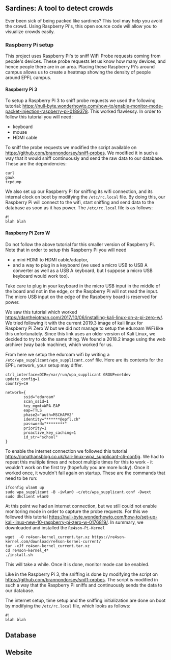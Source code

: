 ## Sardines: A tool to detect crowds
Ever been sick of being packed like sardines? This tool may help you avoid the crowd. Using Raspberry Pi's, this open source code will allow you to visualize crowds easily.
### Raspberry Pi setup 
This project uses Raspberry Pi's to sniff WiFi Probe requests coming from people's devices. These probe requests let us know how many devices, and hence people there are in an area. Placing these Raspberry Pi's around campus allows us to create a heatmap showing the density of people around EPFL campus.
#### Raspberry Pi 3
To setup a Raspberry Pi 3 to sniff probe requests we used the following tutorial: https://null-byte.wonderhowto.com/how-to/enable-monitor-mode-packet-injection-raspberry-pi-0189378. This worked flawlessy. In order to follow this tutorial you will need:

- keyboard
- mouse
- HDMI cable

To sniff the probe requests we modified the script available on https://github.com/brannondorsey/sniff-probes. We modified it in such a way that it would sniff continuously and send the raw data to our database. These are the dependencies:

```
curl
gawk
tcpdump
```

We also set up our Raspberry Pi for sniffing its wifi connection, and its internal clock on boot by modifying the ```/etc/rc.local``` file. By doing this, our Raspberry Pi will connect to the wifi, start sniffing and send data to the database as soon as it has power. The ```/etc/rc.local``` file is as follows:

```
#!
blah blah

```

#### Raspberry Pi Zero W
Do not follow the above tutorial for this smaller version of Raspberry Pi. Note that in order to setup this Raspberry Pi you will need
- a mini HDMI to HDMI cable/adaptor, 
- and a way to plug in a keyboard (we used a micro USB to USB A converter as well as a USB A keyboard, but I suppose a micro USB keyboard would work too). 

Take care to plug in your keyboard in the micro USB input in the middle of the board and not in the edge, or the Raspberry Pi will not read the input. The micro USB input on the edge of the Raspberry board is reserved for power. 

We saw this tutorial which worked https://dantheiotman.com/2017/10/06/installing-kali-linux-on-a-pi-zero-w/. We tried following it with the current 2019.3 image of kali linux for Raspberry Pi Zero W but we did not manage to setup the eduroam WiFi like this unfortunately. Since this link uses an older version of Kali Linux, we decided to try to do the same thing. We found a 2018.2 image using the web archiver (way back machine), which worked for us. 

From here we setup the eduroam wifi by writing a ```/etc/wpa_supplicant/wpa_supplicant.conf``` file. Here are its contents for the EPFL network, your setup may differ.

```
ctrl_interface=DIR=/var/run/wpa_supplicant GROUP=netdev
update_config=1
country=CH

network={
        ssid="eduroam"
        scan_ssid=1
        key_mgmt=WPA-EAP
        eap=TTLS
        phase2="auth=MSCHAPV2"
        identity="******@epfl.ch"
        password="********"
        priority=1
        proactive_key_caching=1
        id_str="school"
}
```

To enable the internet connection we followed this tutorial https://jonathansblog.co.uk/kali-linux-wpa_supplicant-cli-config. We had to repeat this multiple times and reboot multiple times for this to work - it wouldn't work on the first try (hopefully you are more lucky). Once it worked once, it wouldn't fail again on startup. These are the commands that need to be run:

```
ifconfig wlan0 up
sudo wpa_supplicant -B -iwlan0 -c/etc/wpa_supplicant.conf -Dwext
sudo dhclient wlan0
```

At this point we had an internet connection, but we still could not enable monitoring mode in order to capture the probe requests. For this we followed this tutorial https://null-byte.wonderhowto.com/how-to/set-up-kali-linux-new-10-raspberry-pi-zero-w-0176819/. In summary, we downloaded and installed the ```Re4son-Pi-Kernel```

```
wget  -O re4son-kernel_current.tar.xz https://re4son-kernel.com/download/re4son-kernel-current/
tar -xJf re4son-kernel_current.tar.xz
cd re4son-kernel_4*
./install.sh
```

This will take a while. Once it is done, monitor mode can be enabled.

Like in the Raspberry Pi 3, the sniffing is done by modifying the script on https://github.com/brannondorsey/sniff-probes. The script is modified in such a way that the Raspberry Pi sniffs and continuously sends the data to our database. 

The internet setup, time setup and the sniffing initialization are done on boot by modifying the ```/etc/rc.local``` file, which looks as follows:
```
#!
blah blah

```

## Database

## Website
